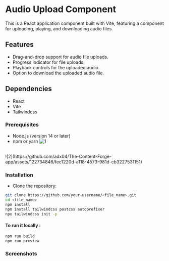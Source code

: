 # Audio Upload Component

This is a React application component built with Vite, featuring a  component for uploading, playing, and downloading audio files.

## Features

- Drag-and-drop support for audio file uploads.
- Progress indicator for file uploads.
- Playback controls for the uploaded audio.
- Option to download the uploaded audio file.

## Dependencies

- React
- Vite
- Tailwindcss

### Prerequisites

- Node.js (version 14 or later)
- npm or yarn
![1](https://github.com/adx04/The-Content-Forge-app/assets/122734846/fecec658-1626-48c7-a9b0-06acf5cd01b2)
<br>
![2](https://github.com/adx04/The-Content-Forge-app/assets/122734846/fec1220d-a118-4573-981d-cb3227531151)

### Installation

- Clone the repository:

```bash
git clone https://github.com/your-username/<file_name>.git
cd <file_name>
npm install
npm install tailwindcss postcss autoprefixer
npx tailwindcss init -p
```
#### To run it locally :

```bash
npm run build
npm run preview
```
### Screenshots

<br>

